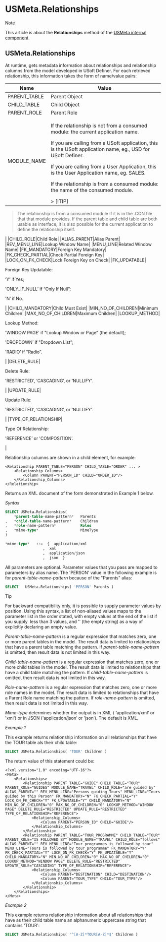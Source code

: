 # USMeta.Relationships



> [!NOTE]
> This article is about the **Relationships** method of the [USMeta internal component](/docs/Extensions/USMeta%20internal%20component).

## **USMeta.Relationships**

At runtime, gets metadata information about relationships and relationship columns from the model developed in USoft Definer. For each retrieved relationship, this information takes the form of name/value pairs:

|**Name**|**Value**|
|--------|--------|
|PARENT_TABLE|Parent Object|
|CHILD_TABLE|Child Object|
|PARENT_ROLE|Parent Role|
|MODULE_NAME|<p>If the relationship is not from a consumed module: the current application name.</p><p>If you are calling from a USoft application, this is the USoft application name, eg., USD for USoft Definer.</p><p>If you are calling from a User Application, this is the User Application name, eg. SALES.</p><p>If the relationship is from a consumed module: the name of the consumed module.</p>> [!TIP]
> The relationship is from a consumed module if it is in the .CON file that that module provides.
> If the parent table and child table are both usable as interface, it is also possible for the current application to define the relationship itself.

|
|CHILD_ROLE|Child Role|
|ALIAS_PARENT|Alias Parent|
|REV_MENU_LINE|Lookup Window Name|
|MENU_LINE|Related Window Name|
|FK_MANDATORY|Foreign Key Mandatory|
|FK_CHECK_PARTIAL|Check Partial Foreign Key|
|LOCK_ON_FK_CHECK|Lock Foreign Key on Check|
|FK_UPDATABLE|<p>Foreign Key Updatable:</p><p>‘Y’ if Yes;</p><p>'ONLY_IF_NULL’ if “Only If Null”;</p><p>'N’ if No.</p>|
|CHILD_MANDATORY|Child Must Exist|
|MIN_NO_OF_CHILDREN|Minimum Children|
|MAX_NO_OF_CHILDREN|Maximum Children|
|LOOKUP_METHOD|<p>Lookup Method:</p><p>'WINDOW PAGE’ if "Lookup Window or Page” (the default);</p><p>'DROPDOWN’ if "Dropdown List”;</p><p>'RADIO’ if "Radio”.</p>|
|DELETE_RULE|<p>Delete Rule:</p><p>'RESTRICTED’, ‘CASCADING’, or 'NULLIFY’.</p>|
|UPDATE_RULE|<p>Update Rule:</p><p>'RESTRICTED’, ‘CASCADING’, or 'NULLIFY’.</p>|
|TYPE_OF_RELATIONSHIP|<p>Type Of Relationship:</p><p>'REFERENCE’ or 'COMPOSITION’.</p>|



Relationship columns are shown in a child element, for example:

```language-xml
<Relationship PARENT_TABLE="PERSON" CHILD_TABLE="ORDER" ... >
    <Relationship_Columns>
        <Column PARENT="PERSON_ID" CHILD="ORDER_ID"/>
    </Relationship_Columns>
</Relationship>
```

Returns an XML document of the form demonstrated in Example 1 below.

*Syntax*

```sql
SELECT USMeta.Relationships(
    *parent-table-name-pattern*   Parents
,   *child-table-name-pattern*    Children
,   *role-name-pattern*           Roles
,   *mime-type*                   MimeType
)

*mime-type*   ::=  {  application/xml
                 ,  xml
                 ,  application/json
                 ,  json  }
```

All parameters are optional. Parameter values that you pass are mapped to parameters by alias name. The 'PERSON' value in the following example is for *parent-table-name-pattern* because of the "Parents" alias:

```sql
SELECT   USMeta.Relationships( 'PERSON' Parents )
```

> [!TIP]
> For backward compatibility only, it is possible to supply parameter values by position. Using this syntax, a list of non-aliased values maps to the parameter list in the order stated, with empty values at the end of the list if you supply  less than 3 values, and '' (the empty string) as a way of explicitly declaring an empty value.

*Parent-table-name-pattern* is a regular expression that matches zero, one or more parent tables in the model. The result data is limited to relationships that have a parent table matching the pattern. If *parent-table-name-pattern* is omitted, then result data is not limited in this way.

*Child-table-name-pattern* is a regular expression that matches zero, one or more child tables in the model. The result data is limited to relationships that have a child table matching the pattern. If *child-table-name-pattern* is omitted, then result data is not limited in this way.

*Role-name-pattern* is a regular expression that matches zero, one or more role names in the model. The result data is limited to relationships that have a Parent Role name matching the pattern. If *role-name-pattern* is omitted, then result data is not limited in this way.

*Mime-type* determines whether the output is in XML ( ‘application/xml‘ or 'xml’) or in JSON ('application/json’ or 'json’). The default is XML.

*Example 1*

This example returns relationship information on all relationships that have the TOUR table als their child table:

```sql
SELECT USMeta.Relationships( 'TOUR' Children )
```

The return value of this statement could be:

```language-xml
<?xml version="1.0" encoding="UTF-16"?>
<Meta>
	<Relationships>
		<Relationship PARENT_TABLE="GUIDE" CHILD_TABLE="TOUR" PARENT_ROLE="GUIDES" MODULE_NAME="TRAVEL" CHILD_ROLE="are guided by" ALIAS_PARENT="" REV_MENU_LINE="Persons guiding Tours" MENU_LINE="Tours guided by this Person" FK_MANDATORY="N" FK_CHECK_PARTIAL="Y" LOCK_ON_FK_CHECK="Y" FK_UPDATABLE="Y" CHILD_MANDATORY="N" MIN_NO_OF_CHILDREN="0" MAX_NO_OF_CHILDREN="0" LOOKUP_METHOD="WINDOW PAGE" DELETE_RULE="RESTRICTED" UPDATE_RULE="RESTRICTED" TYPE_OF_RELATIONSHIP="REFERENCE">
			<Relationship_Columns>
				<Column PARENT="PERSON_ID" CHILD="GUIDE"/>
			</Relationship_Columns>
		</Relationship>
		<Relationship PARENT_TABLE="TOUR_PROGRAMME" CHILD_TABLE="TOUR" PARENT_ROLE="IS FOLLOWED BY" MODULE_NAME="TRAVEL" CHILD_ROLE="follows" ALIAS_PARENT="" REV_MENU_LINE="Tour_programmes is followed by tour" MENU_LINE="Tours is followed by tour_programme" FK_MANDATORY="Y" FK_CHECK_PARTIAL="Y" LOCK_ON_FK_CHECK="Y" FK_UPDATABLE="Y" CHILD_MANDATORY="N" MIN_NO_OF_CHILDREN="0" MAX_NO_OF_CHILDREN="0" LOOKUP_METHOD="WINDOW PAGE" DELETE_RULE="RESTRICTED" UPDATE_RULE="CASCADING" TYPE_OF_RELATIONSHIP="REFERENCE">
			<Relationship_Columns>
				<Column PARENT="DESTINATION" CHILD="DESTINATION"/>
				<Column PARENT="TOUR_TYPE" CHILD="TOUR_TYPE"/>
			</Relationship_Columns>
		</Relationship>
	</Relationships>
</Meta>
```

*Example 2*

This example returns relationship information about all relationships that have as their child table name an alphanumeric uppercase string that contains 'TOUR':

```sql
SELECT USMeta.Relationships( '^[A-Z]*TOUR[A-Z]*$' Children )
```

 